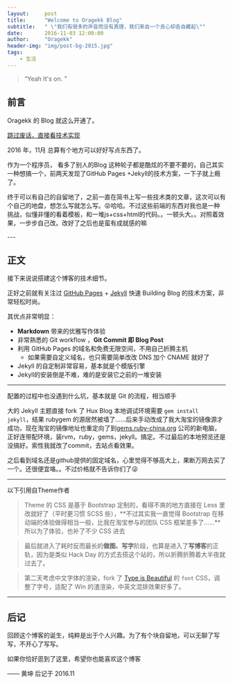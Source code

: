 ```yaml
---
layout:     post
title:      "Welcome to Oragekk Blog"
subtitle:   " \"我们有很多的声音而没有真理，我们来自一个良心却各自藏起\""
date:       2016-11-03 12:00:00
author:     "Oragekk"
header-img: "img/post-bg-2015.jpg"
tags:
    - 生活
---
```


> “Yeah It's on. ”


## 前言

Oragekk 的 Blog 就这么开通了。

[跳过废话，直接看技术实现 ](#build)



2016 年，11月 总算有个地方可以好好写点东西了。


作为一个程序员， 看多了别人的Blog 这种轮子都是酷炫的不要不要的，自己其实一种想搞一个，前两天发现了GitHub Pages +Jekyll的技术方案，一下子就上瘾了。

终于可以有自己的自留地了，之前一直在简书上写一些技术类的文章，这次可以有个自己的地盘，想怎么写就怎么写。😝哈哈。不过这些前端的东西对我也是一种挑战，似懂非懂的看着模板，和一堆js+css+html的代码。。一顿头大。。对照着效果，一步步自己改。改好了之后也是蛮有成就感的嘛




<p id = "build"></p>
---

## 正文

接下来说说搭建这个博客的技术细节。  

正好之前就有关注过 [GitHub Pages](https://pages.github.com/) + [Jekyll](http://jekyllrb.com/) 快速 Building Blog 的技术方案，非常轻松时尚。

其优点非常明显：

* **Markdown** 带来的优雅写作体验
* 非常熟悉的 Git workflow ，**Git Commit 即 Blog Post**
* 利用 GitHub Pages 的域名和免费无限空间，不用自己折腾主机
	* 如果需要自定义域名，也只需要简单改改 DNS 加个 CNAME 就好了
* Jekyll 的自定制非常容易，基本就是个模版引擎
* Jekyll的安装倒是不难，难的是安装它之前的一堆安装


---

配置的过程中也没遇到什么坑，基本就是 Git 的流程，相当顺手

大的 Jekyll 主题直接 fork 了 Hux Blog
本地调试环境需要 `gem install jekyll`，结果 rubygem 的源居然被墙了……后来手动改成了我大淘宝的镜像源才成功，现在淘宝的镜像地址也重定向了到[gems.ruby-china.org](http://gems.ruby-china.org/) 公司的新电脑，正好连带配环境，装rvm，ruby，gems，jekyll。搞定。不过最后的本地预览还是没搞好。索性我就改了commit，去站点看效果。

之后看到域名还是github提供的固定域名，心里觉得不够高大上，果断万网去买了一个。还很便宜咯。。不过价格就不告诉你们了😜

---
以下引用自Theme作者

>Theme 的 CSS 是基于 Bootstrap 定制的，看得不爽的地方直接在 Less 里改就好了（平时更习惯 SCSS 些），**不过其实我一直觉得 Bootstrap 在移动端的体验做得相当一般，比我在淘宝参与的团队 CSS 框架差多了……**所以为了体验，也补了不少 CSS 进去

>最后就进入了耗时反而最长的**做图、写字**阶段，也算是进入了**写博客**的正轨，因为是类似 Hack Day 的方式去搭这个站的，所以折腾折腾着大半夜就过去了。

>第二天考虑中文字体的渲染，fork 了 [Type is Beautiful](http://www.typeisbeautiful.com/) 的 `font` CSS，调整了字号，适配了 Win 的渣渲染，中英文混排效果好多了。

---

## 后记

回顾这个博客的诞生，纯粹是出于个人兴趣。为了有个块自留地，可以无聊了写写，不开心了写写。

如果你恰好逛到了这里，希望你也能喜欢这个博客

—— 黄坤 后记于 2016.11
